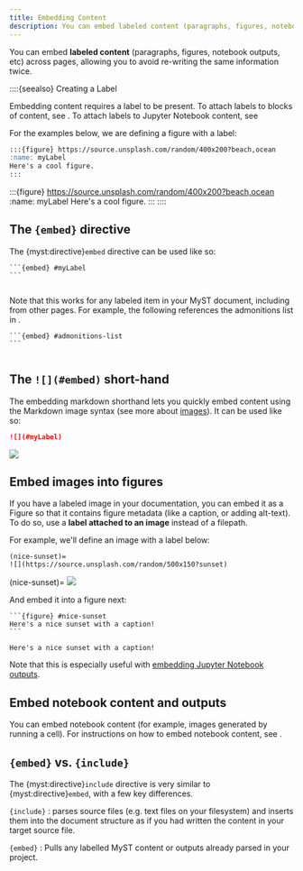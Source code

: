 ```yaml
---
title: Embedding Content
description: You can embed labeled content (paragraphs, figures, notebook outputs, etc) across pages, allowing you to avoid re-writing the same information twice.
---
```


You can embed **labeled content** (paragraphs, figures, notebook outputs, etc) across pages, allowing you to avoid re-writing the same information twice.

::::{seealso} Creating a Label

Embedding content requires a label to be present.
To attach labels to blocks of content, see [](./cross-references.md).
To attach labels to Jupyter Notebook content, see [](./reuse-jupyter-outputs.md)

For the examples below, we are defining a figure with a label:

```markdown
:::{figure} https://source.unsplash.com/random/400x200?beach,ocean
:name: myLabel
Here's a cool figure.
:::
```

:::{figure} https://source.unsplash.com/random/400x200?beach,ocean
:name: myLabel
Here's a cool figure.
:::
::::

## The `{embed}` directive

The {myst:directive}`embed` directive can be used like so:

````myst
```{embed} #myLabel
```
````

```{embed} #myLabel
```

Note that this works for any labeled item in your MyST document, including from other pages.
For example, the following references the admonitions list in [](admonitions.md).

````
```{embed} #admonitions-list
```
````

```{embed} #admonitions-list
```

## The `![](#embed)` short-hand

The embedding markdown shorthand lets you quickly embed content using the Markdown image syntax (see more about [images](./figures.md)).
It can be used like so:

```markdown
![](#myLabel)
```

![](#myLabel)

## Embed images into figures

If you have a labeled image in your documentation, you can embed it as a Figure so that it contains figure metadata (like a caption, or adding alt-text).
To do so, use a **label attached to an image** instead of a filepath.

For example, we'll define an image with a label below:

```
(nice-sunset)=
![](https://source.unsplash.com/random/500x150?sunset)
```

(nice-sunset)=
![](https://source.unsplash.com/random/500x150?sunset)

And embed it into a figure next:

````
```{figure} #nice-sunset
Here's a nice sunset with a caption!
```
````

```{figure} #nice-sunset
Here's a nice sunset with a caption!
```

Note that this is especially useful with [embedding Jupyter Notebook outputs](./reuse-jupyter-outputs.md).


## Embed notebook content and outputs

You can embed notebook content (for example, images generated by running a cell).
For instructions on how to embed notebook content, see [](./reuse-jupyter-outputs.md).

## `{embed}` vs. `{include}`

The {myst:directive}`include` directive is very similar to {myst:directive}`embed`, with a few key differences.

`{include}`
: parses source files (e.g. text files on your filesystem) and inserts them into the document structure as if you had written the content in your target source file.

`{embed}`
: Pulls any labelled MyST content or outputs already parsed in your project.
